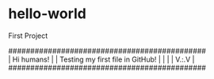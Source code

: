 # hello-world
First Project

#############################################              
|                Hi humans!                 |
|      Testing my first file in GitHub!     |
|                                           |
| V.:.V                                     |
#############################################
